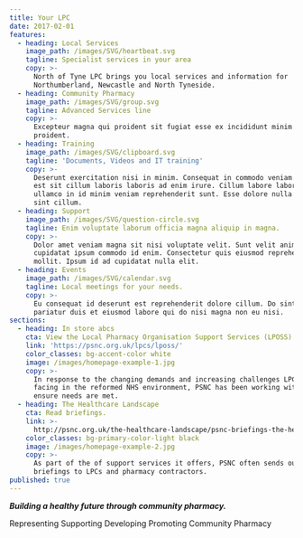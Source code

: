 ```yaml
---
title: Your LPC
date: 2017-02-01
features:
  - heading: Local Services
    image_path: /images/SVG/heartbeat.svg
    tagline: Specialist services in your area
    copy: >-
      North of Tyne LPC brings you local services and information for
      Northumberland, Newcastle and North Tyneside.
  - heading: Community Pharmacy
    image_path: /images/SVG/group.svg
    tagline: Advanced Services line
    copy: >-
      Excepteur magna qui proident sit fugiat esse ex incididunt minim magna
      proident.
  - heading: Training
    image_path: /images/SVG/clipboard.svg
    tagline: 'Documents, Videos and IT training'
    copy: >-
      Deserunt exercitation nisi in minim. Consequat in commodo veniam labore
      est sit cillum laboris laboris ad enim irure. Cillum labore laborum
      ullamco in id minim veniam reprehenderit sunt. Esse dolore nulla tempor
      sint cillum.
  - heading: Support
    image_path: /images/SVG/question-circle.svg
    tagline: Enim voluptate laborum officia magna aliquip in magna.
    copy: >-
      Dolor amet veniam magna sit nisi voluptate velit. Sunt velit anim elit
      cupidatat ipsum commodo id enim. Consectetur quis eiusmod reprehenderit
      mollit. Ipsum id ad cupidatat nulla elit.
  - heading: Events
    image_path: /images/SVG/calendar.svg
    tagline: Local meetings for your needs.
    copy: >-
      Eu consequat id deserunt est reprehenderit dolore cillum. Do sint in
      pariatur duis et eiusmod labore qui do nisi magna non eu nisi.
sections:
  - heading: In store abcs
    cta: View the Local Pharmacy Organisation Support Services (LPOSS).
    link: 'https://psnc.org.uk/lpcs/lposs/'
    color_classes: bg-accent-color white
    image: /images/homepage-example-1.jpg
    copy: >-
      In response to the changing demands and increasing challenges LPCs are
      facing in the reformed NHS environment, PSNC has been working with LPCs to
      ensure needs are met.
  - heading: The Healthcare Landscape
    cta: Read briefings.
    link: >-
      http://psnc.org.uk/the-healthcare-landscape/psnc-briefings-the-healthcare-landscape/
    color_classes: bg-primary-color-light black
    image: /images/homepage-example-2.jpg
    copy: >-
      As part of the of support services it offers, PSNC often sends out
      briefings to LPCs and pharmacy contractors.
published: true
---
```


**_Building a healthy future through community pharmacy._**

Representing  Supporting  Developing  Promoting Community Pharmacy

